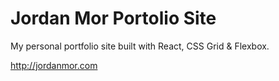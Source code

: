 # Jordan Mor Portolio Site

My personal portfolio site built with React, CSS Grid & Flexbox.

http://jordanmor.com
